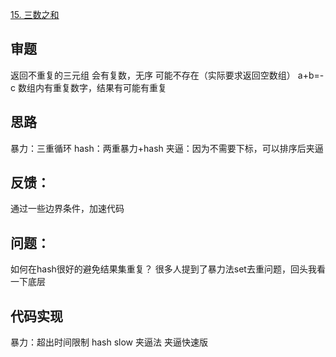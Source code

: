 [15. 三数之和](https://leetcode-cn.com/problems/3sum/)

## 审题
返回不重复的三元组
会有复数，无序
可能不存在（实际要求返回空数组）
a+b=-c
数组内有重复数字，结果有可能有重复

## 思路
暴力：三重循环
hash：两重暴力+hash
夹逼：因为不需要下标，可以排序后夹逼

## 反馈：
通过一些边界条件，加速代码

## 问题：
如何在hash很好的避免结果集重复？
很多人提到了暴力法set去重问题，回头我看一下底层

## 代码实现
暴力：超出时间限制
hash slow
夹逼法
夹逼快速版